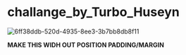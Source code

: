 # challange_by_Turbo_Huseyn

![6ff38ddb-520d-4935-8ee3-3b7bb8db8f11](https://user-images.githubusercontent.com/110682013/197142511-90220870-9ffa-4479-ade5-12b7e3ec9716.jpg)

****MAKE THIS WIDH OUT POSITION PADDING/MARGIN****

